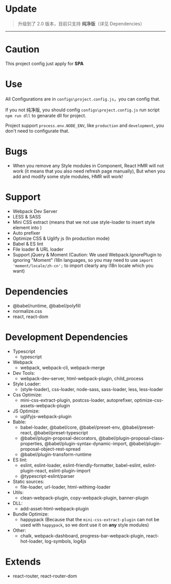 # Update

> 升级到了 2.0 版本，目前只支持 **纯净版**（详见 Dependencies）

<hr />

# Caution
This project config just apply for **SPA**

# Use
All Configurations are in `configs\project.config.js`，you can config that.

If you not 纯净版, you should config `configs\project.config.js` run script `npm run dll` to genarate dll for project.

Project support `process.env.NODE_ENV`, like `production` and `development`, you don't need to configurate that.

# Bugs
- When you remove any Style modules in Component, React HMR will not work (it means that you also need refresh page manually), But when you add and modify some style modules, HMR will work!

# Support
- Webpack Dev Server
- LESS & SASS
- Mini CSS extract (means that we not use style-loader to insert style element into <head></head>)
- Auto prefixer
- Optimize CSS & Uglify js (In production mode)
- Babel & ES lint
- File loader & URL loader
- Support jQuery & Moment (Caution: We used Webpack.IgnorePlugin to ignoring "Moment" i18n languages, so you may need to use `import 'moment/locale/zh-cn';` to import clearly any i18n locale which you want)

# Dependencies

- @babel/runtime, @babel/polyfill
- normalize.css
- react, react-dom

# Development Dependencies

- Typescript
  - typescript
- Webpack
  - webpack, webpack-cli, webpack-merge
- Dev Tools:
  - webpack-dev-server, html-webpack-plugin, child_process
- Style Loader:
  - (style-loader), css-loader, node-sass, sass-loader, less, less-loader
- Css Optimize:
  - mini-css-extract-plugin, postcss-loader, autoprefixer, optimize-css-assets-webpack-plugin
- JS Optimize:
  - uglifyjs-webpack-plugin
- Bable:
  - babel-loader, @babel/core, @babel/preset-env, @babel/preset-react, @babel/preset-typescript
  - @babel/plugin-proposal-decorators, @babel/plugin-proposal-class-properties, @babel/plugin-syntax-dynamic-import, @babel/plugin-proposal-object-rest-spread
  - @babel/plugin-transform-runtime
- ES lint:
  - eslint, eslint-loader, eslint-friendly-formatter, babel-eslint, eslint-plugin-react, eslint-plugin-import
  - @typescript-eslint/parser
- Static sources:
  - file-loader, url-loader, html-withimg-loader
- Utils: 
  - clean-webpack-plugin, copy-webpack-plugin, banner-plugin
- DLL: 
  - add-asset-html-webpack-plugin
- Bundle Optimize:
  - happypack (Because that the `mini-css-extract-plugin` can not be used with `happypack`, so we dont use it on **any** style modules)
- Other:
  - chalk, webpack-dashboard, progress-bar-webpack-plugin, react-hot-loader, log-symbols, log4js

# Extends

- react-router, react-router-dom